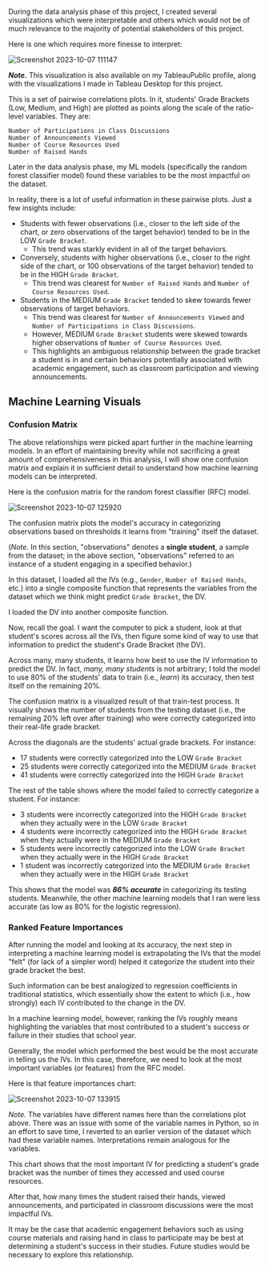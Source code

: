 During the data analysis phase of this project, I created several visualizations which were interpretable and others which would not be of much relevance to the majority of potential stakeholders of this project.

Here is one which requires more finesse to interpret:


![Screenshot 2023-10-07 111147](https://github.com/jsszhh/Google_Certificate_Capstone/assets/146851092/4d36f534-e535-478b-a3f4-254b2495df10)


***Note.*** This visualization is also available on my TableauPublic profile, along with the visualizations I made in Tableau Desktop for this project.

This is a set of pairwise correlations plots. In it, students' Grade Brackets (Low, Medium, and High) are plotted as points along the scale of the ratio-level variables. They are:

`Number of Participations in Class Discussions`  
`Number of Announcements Viewed`  
`Number of Course Resources Used`  
`Number of Raised Hands`  

Later in the data analysis phase, my ML models (specifically the random forest classifier model) found these variables to be the most impactful on the dataset.

In reality, there is a lot of useful information in these pairwise plots. Just a few insights include:

* Students with fewer observations (i.e., closer to the left side of the chart, or zero observations of the target behavior) tended to be in the LOW `Grade Bracket`.
  * This trend was starkly evident in all of the target behaviors.
* Conversely, students with higher observations (i.e., closer to the right side of the chart, or 100 observations of the target behavior) tended to be in the HIGH `Grade Bracket`.
  * This trend was clearest for `Number of Raised Hands` and `Number of Course Resources Used`.
* Students in the MEDIUM `Grade Bracket` tended to skew towards fewer observations of target behaviors.
  * This trend was clearest for `Number of Announcements Viewed` and `Number of Participations in Class Discussions`.
  * However, MEDIUM `Grade Bracket` students were skewed towards higher observations of `Number of Course Resources Used`.
  * This highlights an ambiguous relationship between the grade bracket a student is in and certain behaviors potentially associated with academic engagement, such as classroom participation and viewing announcements.


## Machine Learning Visuals


### Confusion Matrix


The above relationships were picked apart further in the machine learning models. In an effort of maintaining brevity while not sacrificing a great amount of comprehensiveness in this analysis, I will show one confusion matrix and explain it in sufficient detail to understand how machine learning models can be interpreted.

Here is the confusion matrix for the random forest classifier (RFC) model.


![Screenshot 2023-10-07 125920](https://github.com/jsszhh/Google_Certificate_Capstone/assets/146851092/215b496f-ca82-48fc-92aa-c98d137d0a8b)


The confusion matrix plots the model's accuracy in categorizing observations based on thresholds it learns from "training" itself the dataset.

(_Note._ In this section, "observations" denotes a **single student**, a sample from the dataset; in the above section, "observations" referred to an instance of a student engaging in a specified behavior.)

In this dataset, I loaded all the IVs (e.g., `Gender`, `Number of Raised Hands`, etc.) into a single composite function that represents the variables from the dataset which we think might predict `Grade Bracket`, the DV.

I loaded the DV into another composite function.

Now, recall the goal. I want the computer to pick a student, look at that student's scores across all the IVs, then figure some kind of way to use that information to predict the student's Grade Bracket (the DV).

Across many, many students, it learns how best to use the IV information to predict the DV. In fact, _many, many students_ is not arbitrary; I told the model to use 80% of the students' data to train (i.e., _learn_) its accuracy, then test itself on the remaining 20%.

The confusion matrix is a visualized result of that train-test process. It visually shows the number of students from the testing dataset (i.e., the remaining 20% left over after training) who were correctly categorized into their real-life grade bracket.

Across the diagonals are the students' actual grade brackets. For instance:

* 17 students were correctly categorized into the LOW `Grade Bracket`
* 25 students were correctly categorized into the MEDIUM `Grade Bracket`
* 41 students were correctly categorized into the HIGH `Grade Bracket`

The rest of the table shows where the model failed to correctly categorize a student. For instance:

* 3 students were incorrectly categorized into the HIGH `Grade Bracket` when they actually were in the LOW `Grade Bracket`
* 4 students were incorrectly categorized into the HIGH `Grade Bracket` when they actually were in the MEDIUM `Grade Bracket`
* 5 students were incorrectly categorized into the LOW `Grade Bracket` when they actually were in the HIGH `Grade Bracket`
* 1 student was incorrectly categorized into the MEDIUM `Grade Bracket` when they actually were in the HIGH `Grade Bracket`

This shows that the model was ***86% accurate*** in categorizing its testing students. Meanwhile, the other machine learning models that I ran were less accurate (as low as 80% for the logistic regression).


### Ranked Feature Importances


After running the model and looking at its accuracy, the next step in interpreting a machine learning model is extrapolating the IVs that the model "felt" (for lack of a simpler word) helped it categorize the student into their grade bracket the best.

Such information can be best analogized to regression coefficients in traditional statistics, which essentially show the extent to which (i.e., how strongly) each IV contributed to the change in the DV.

In a machine learning model, however, ranking the IVs roughly means highlighting the variables that most contributed to a student's success or failure in their studies that school year.

Generally, the model which performed the best would be the most accurate in telling us the IVs. In this case, therefore, we need to look at the most important variables (or features) from the RFC model.

Here is that feature importances chart:


![Screenshot 2023-10-07 133915](https://github.com/jsszhh/Google_Certificate_Capstone/assets/146851092/7decf509-e680-4e10-bea8-0c97aafbcdbb)


_Note._ The variables have different names here than the correlations plot above. There was an issue with some of the variable names in Python, so in an effort to save time, I reverted to an earlier version of the dataset which had these variable names. Interpretations remain analogous for the variables.

This chart shows that the most important IV for predicting a student's grade bracket was the number of times they accessed and used course resources.

After that, how many times the student raised their hands, viewed announcements, and participated in classroom discussions were the most impactful IVs.

It may be the case that academic engagement behaviors such as using course materials and raising hand in class to participate may be best at determining a student's success in their studies. Future studies would be necessary to explore this relationship.
